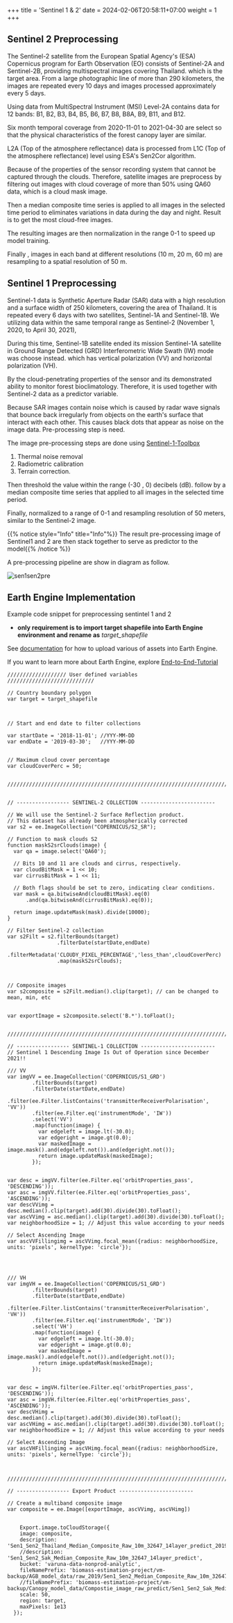 +++
title = 'Sentinel 1 & 2'
date = 2024-02-06T20:58:11+07:00
weight = 1
+++

## Sentinel 2 Preprocessing

The Sentinel-2 satellite from the European Spatial Agency's (ESA) Copernicus program for Earth Observation (EO) consists of Sentinel-2A and Sentinel-2B, providing multispectral images covering Thailand. which is the target area. From a large photographic line of more than 290 kilometers, the images are repeated every 10 days and images processed approximately every 5 days.

Using data from MultiSpectral Instrument (MSI) Level-2A contains data for 12 bands: B1, B2, B3, B4, B5, B6, B7, B8, B8A, B9, B11, and B12.

Six month temporal coverage from 2020-11-01 to 2021-04-30 are select so that the physical characteristics of the forest canopy layer are similar.

L2A (Top of the atmosphere reflectance) data is processed from L1C (Top of the atmosphere reflectance) level using ESA's Sen2Cor algorithm.

Because of the properties of the sensor recording system that cannot be captured through the clouds. Therefore, satellite images are preprocess by filtering out images with cloud coverage of more than 50% using QA60 data, which is a cloud mask image.

Then a median composite time series is applied to all images in the selected time period to eliminates variations in data during the day and night. Result is to get the most cloud-free images.

The resulting images are then normalization in the range 0-1 to speed up model training.

Finally , images in each band at different resolutions (10 m, 20 m, 60 m) are resampling to a spatial resolution of 50 m.

## Sentinel 1 Preprocessing

Sentinel-1 data is Synthetic Aperture Radar (SAR) data with a high resolution and a surface width of 250 kilometers, covering the area of Thailand. It is repeated every 6 days with two satellites, Sentinel-1A and Sentinel-1B. We utilizing data within the same temporal range as Sentinel-2 (November 1, 2020, to April 30, 2021), 

During this time, Sentinel-1B satellite ended its mission Sentinel-1A satellite in Ground Range Detected (GRD) Interferometric Wide Swath (IW) mode was choose instead. which has vertical polarization (VV) and horizontal polarization (VH).

By the cloud-penetrating properties of the sensor and its demonstrated ability to monitor forest bioclimatology. Therefore, it is used together with Sentinel-2 data as a predictor variable.

Because SAR images contain noise which is caused by radar wave signals that bounce back irregularly from objects on the earth's surface that interact with each other. This causes black dots that appear as noise on the image data. Pre-processing step is need.

The image pre-processing steps are done using [Sentinel-1-Toolbox](https://sentinels.copernicus.eu/web/sentinel/toolboxes/sentinel-1)
1. Thermal noise removal 
2. Radiometric calibration 
3. Terrain correction.

Then threshold the value within the range (-30 , 0) decibels (dB). follow by a median composite time series that applied to all images in the selected time period.

Finally, normalized to a range of 0-1 and resampling resolution of 50 meters, similar to the Sentinel-2 image.

{{% notice style="Info" title="Info"%}}
The result pre-processing image of Sentinel1 and 2 are then stack together to serve as predictor to the model{{% /notice %}}

A pre-processing pipeline are show in diagram as follow.

![sen1sen2pre](sen1sen2pre.png)

## Earth Engine Implementation

Example code snippet for preprocessing sentintel 1 and 2
- **only requirement is to import target shapefile into Earth Engine environment and rename as**  *target_shapefile*

See [documentation](https://developers.google.com/earth-engine/guides/table_upload) for how to upload various of assets into Earth Engine.

If you want to learn more about Earth Engine, explore [End-to-End-Tutorial](https://courses.spatialthoughts.com/end-to-end-gee.html)

```
/////////////////// User defined variables ////////////////////////////

// Country boundary polygon
var target = target_shapefile



// Start and end date to filter collections

var startDate = '2018-11-01'; //YYY-MM-DD 
var endDate = '2019-03-30';   //YYY-MM-DD 


// Maximum cloud cover percentage
var cloudCoverPerc = 50;


///////////////////////////////////////////////////////////////////////


// ----------------- SENTINEL-2 COLLECTION ------------------------

// We will use the Sentinel-2 Surface Reflection product.
// This dataset has already been atmospherically corrected
var s2 = ee.ImageCollection("COPERNICUS/S2_SR");

// Function to mask clouds S2
function maskS2srClouds(image) {
  var qa = image.select('QA60');

  // Bits 10 and 11 are clouds and cirrus, respectively.
  var cloudBitMask = 1 << 10;
  var cirrusBitMask = 1 << 11;

  // Both flags should be set to zero, indicating clear conditions.
  var mask = qa.bitwiseAnd(cloudBitMask).eq(0)
      .and(qa.bitwiseAnd(cirrusBitMask).eq(0));

  return image.updateMask(mask).divide(10000);
}

// Filter Sentinel-2 collection
var s2Filt = s2.filterBounds(target)
                .filterDate(startDate,endDate)
                .filterMetadata('CLOUDY_PIXEL_PERCENTAGE','less_than',cloudCoverPerc)
                .map(maskS2srClouds);



// Composite images
var s2composite = s2Filt.median().clip(target); // can be changed to mean, min, etc


var exportImage = s2composite.select('B.*').toFloat();


///////////////////////////////////////////////////////////////////////

// ----------------- SENTINEL-1 COLLECTION ------------------------
// Sentinel 1 Descending Image Is Out of Operation since December 2021!!

/// VV
var imgVV = ee.ImageCollection('COPERNICUS/S1_GRD')
        .filterBounds(target)
        .filterDate(startDate,endDate)
        .filter(ee.Filter.listContains('transmitterReceiverPolarisation', 'VV'))
        .filter(ee.Filter.eq('instrumentMode', 'IW'))
        .select('VV')
        .map(function(image) {
          var edgeleft = image.lt(-30.0);
          var edgeright = image.gt(0.0);
          var maskedImage = image.mask().and(edgeleft.not()).and(edgeright.not());
          return image.updateMask(maskedImage);
        });
        

var desc = imgVV.filter(ee.Filter.eq('orbitProperties_pass', 'DESCENDING'));
var asc = imgVV.filter(ee.Filter.eq('orbitProperties_pass', 'ASCENDING'));
var descVVimg = desc.median().clip(target).add(30).divide(30).toFloat();
var ascVVimg = asc.median().clip(target).add(30).divide(30).toFloat();
var neighborhoodSize = 1; // Adjust this value according to your needs

// Select Ascending Image
var ascVVFillingimg = ascVVimg.focal_mean({radius: neighborhoodSize, units: 'pixels', kernelType: 'circle'});




/// VH
var imgVH = ee.ImageCollection('COPERNICUS/S1_GRD')
        .filterBounds(target)
        .filterDate(startDate,endDate)
        .filter(ee.Filter.listContains('transmitterReceiverPolarisation', 'VH'))
        .filter(ee.Filter.eq('instrumentMode', 'IW'))
        .select('VH')
        .map(function(image) {
          var edgeleft = image.lt(-30.0);
          var edgeright = image.gt(0.0);
          var maskedImage = image.mask().and(edgeleft.not()).and(edgeright.not());
          return image.updateMask(maskedImage);
        });


var desc = imgVH.filter(ee.Filter.eq('orbitProperties_pass', 'DESCENDING'));
var asc = imgVH.filter(ee.Filter.eq('orbitProperties_pass', 'ASCENDING'));
var descVHimg = desc.median().clip(target).add(30).divide(30).toFloat();
var ascVHimg = asc.median().clip(target).add(30).divide(30).toFloat();
var neighborhoodSize = 1; // Adjust this value according to your needs

// Select Ascending Image
var ascVHFillingimg = ascVHimg.focal_mean({radius: neighborhoodSize, units: 'pixels', kernelType: 'circle'});



///////////////////////////////////////////////////////////////////////

// ----------------- Export Product ------------------------

// Create a multiband composite image
var composite = ee.Image([exportImage, ascVVimg, ascVHimg])


    Export.image.toCloudStorage({
    image: composite,
    description: 'Sen1_Sen2_Thailand_Median_Composite_Raw_10m_32647_14layer_predict_2019',
    //description: 'Sen1_Sen2_Sak_Median_Composite_Raw_10m_32647_14layer_predict',
    bucket: 'varuna-data-nonprod-analytic',
    fileNamePrefix: 'biomass-estimation-project/vm-backup/AGB_model_data/raw_2019/Sen1_Sen2_Median_Composite_Raw_10m_32647_14layer_predcit_large_2019',
    //fileNamePrefix: 'biomass-estimation-project/vm-backup/Canopy_model_data/Compostie_image_raw_predict/Sen1_Sen2_Sak_Median_Composite_Raw_10m_32647_14layer_predcit',
    scale: 50,
    region: target,
    maxPixels: 1e13
  });

```